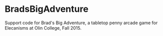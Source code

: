 # BradsBigAdventure

Support code for Brad's Big Adventure, a tabletop penny arcade game for Elecanisms at Olin College, Fall 2015.
